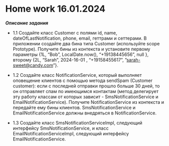 # Home work 16.01.2024

***Описание задания***

- 1.1 Создайте класс Customer с полями id, name, dateOfLastNotification, phone, email, геттрами и сеттерами. 
В приложении создайте два бина типа Customer (используйте scope Prototype). Получите бины из контекста и 
установите первому параметры {1L, “Bob”, LocalDate.now(), “+19138445656”, null }, второму {2L, “Sarah”, 
2024-16-01 , “+19158455617”, ”sarah-sweet@candy.com”}.

- 1.2 Создайте класс NotificationService, который выполняет оповещение клиентов с помощью метода sendSpam
(Customer customer): если с последней отправки прошло больше 30 дней, то он отправляет спам по имеющимся 
контактам (метод делегирует эту работу классам от которых зависит - SmsNotificationService и 
EmailNotificationService). Получите NotificationService из контекста и передайте ему бины клиентов. 
SmsNotificationService и EmailNotificationService должны внедряться в NotificationService.

- 1.3 Создайте класс SmsNotificationServiceImpl, следующий интерфейсу SmsNotificationService, и класс 
EmailNotificationServiceImpl, следующий интерфейсу EmailNotificationService.